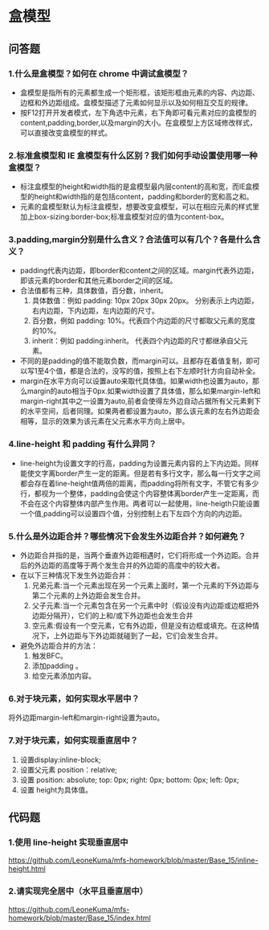 # 盒模型

## 问答题

### 1.什么是盒模型？如何在 chrome 中调试盒模型？

- 盒模型是指所有的元素都生成一个矩形框，该矩形框由元素的内容、内边距、边框和外边距组成。盒模型描述了元素如何显示以及如何相互交互的规律。
- 按F12打开开发者模式，左下角选中元素，右下角即可看元素对应的盒模型的content,padding,border,以及margin的大小。在盒模型上方区域修改样式，可以直接改变盒模型的样式。
  
### 2.标准盒模型和 IE 盒模型有什么区别？我们如何手动设置使用哪一种盒模型？

- 标注盒模型的height和width指的是盒模型最内层content的高和宽，而IE盒模型的height和width指的是包括content，padding和border的宽和高之和。
- 元素的盒模型默认为标注盒模型，想要改变盒模型，可以在相应元素的样式里加上box-sizing:border-box;标准盒模型对应的值为content-box。

### 3.padding,margin分别是什么含义？合法值可以有几个？各是什么含义？

- padding代表内边距，即border和content之间的区域。margin代表外边距，即该元素的border和其他元素border之间的区域。
- 合法值都有三种，具体数值，百分数，inherit。
  1. 具体数值：例如 padding: 10px 20px 30px 20px。 分别表示上内边距，右内边距，下内边距，左内边距的尺寸。
  2. 百分数，例如 padding: 10%。代表四个内边距的尺寸都取父元素的宽度的10%。
  3. inherit：例如 padding:inherit。 代表四个内边距的尺寸都继承自父元素。
- 不同的是padding的值不能取负数，而margin可以。且都存在着值复制，即可以写1至4个值，都是合法的，没写的值，按照上右下左顺时针方向自动补全。
- margin在水平方向可以设置auto来取代具体值。如果width也设置为auto，那么margin的auto相当于0px.如果width设置了具体值，那么如果margin-left和margin-right其中之一设置为auto,前者会使得左外边自动占据所有父元素剩下的水平空间，后者同理。如果两者都设置为auto，那么该元素的左右外边距会相等，显示的效果为该元素在父元素水平方向上居中。

### 4.line-height 和 padding 有什么异同？

- line-height为设置文字的行高，padding为设置元素内容的上下内边距。同样能使文字离border产生一定的距离。但是若有多行文字，那么每一行文字之间都会存在着line-height值两倍的距离，而padding将所有文字，不管它有多少行，都视为一个整体，padding会使这个内容整体离border产生一定距离，而不会在这个内容整体内部产生作用。两者可以一起使用，line-heigth只能设置一个值,padding可以设置四个值，分别控制上右下左四个方向的内边距。

### 5.什么是外边距合并？哪些情况下会发生外边距合并？如何避免？

- 外边距合并指的是，当两个垂直外边距相遇时，它们将形成一个外边距。合并后的外边距的高度等于两个发生合并的外边距的高度中的较大者。
- 在以下三种情况下发生外边距合并：
  1. 兄弟元素:当一个元素出现在另一个元素上面时，第一个元素的下外边距与第二个元素的上外边距会发生合并。
  2. 父子元素:当一个元素包含在另一个元素中时（假设没有内边距或边框把外边距分隔开），它们的上和/或下外边距也会发生合并
  3. 空元素:假设有一个空元素，它有外边距，但是没有边框或填充。在这种情况下，上外边距与下外边距就碰到了一起，它们会发生合并。
- 避免外边距合并的方法：
  1. 触发BFC。
  2. 添加padding 。
  3. 给空元素添加内容。

### 6.对于块元素，如何实现水平居中？

将外边距margin-left和margin-right设置为auto。  

### 7.对于块元素，如何实现垂直居中？

  1. 设置display:inline-block;
  2. 设置父元素 position：relative;
  3. 设置 position: absolute;
            top: 0px;
            right: 0px;
            bottom: 0px;
            left: 0px;
  4. 设置 height为具体值。

## 代码题

### 1.使用 line-height 实现垂直居中

<https://github.com/LeoneKuma/mfs-homework/blob/master/Base_15/inline-height.html>

### 2.请实现完全居中（水平且垂直居中）

<https://github.com/LeoneKuma/mfs-homework/blob/master/Base_15/index.html>
